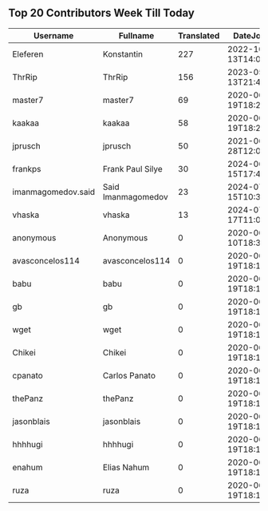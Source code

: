 ## Top 20 Contributors Week Till Today ##
|Username|Fullname|Translated|DateJoined|Language|
|--------|--------|----------|----------|-------|
|Eleferen|Konstantin|227|2022-10-13T14:04:24Z|ru|
|ThrRip|ThrRip|156|2023-05-13T21:46:16.|zh_Hans|
|master7|master7|69|2020-06-19T18:20:39.|pl|
|kaakaa|kaakaa|58|2020-06-19T18:20:26Z|ja|
|jprusch|jprusch|50|2021-06-28T12:00:18.|de|
|frankps|Frank Paul Silye|30|2024-06-15T17:49:35.|nb_NO|
|imanmagomedov.said|Said Imanmagomedov|23|2024-07-15T10:32:56.||
|vhaska|vhaska|13|2024-07-17T11:00:05.|cs|
|anonymous|Anonymous|0|2020-06-10T18:34:14.||
|avasconcelos114|avasconcelos114|0|2020-06-19T18:18:27Z||
|babu|babu|0|2020-06-19T18:18:37.||
|gb|gb|0|2020-06-19T18:18:43.||
|wget|wget|0|2020-06-19T18:18:50Z|ro|
|Chikei|Chikei|0|2020-06-19T18:18:51Z|zh_Hant|
|cpanato|Carlos Panato|0|2020-06-19T18:18:53Z||
|thePanz|thePanz|0|2020-06-19T18:18:53Z||
|jasonblais|jasonblais|0|2020-06-19T18:18:54Z||
|hhhhugi|hhhhugi|0|2020-06-19T18:18:56.||
|enahum|Elias  Nahum|0|2020-06-19T18:18:56Z|es|
|ruza|ruza|0|2020-06-19T18:18:57.||
